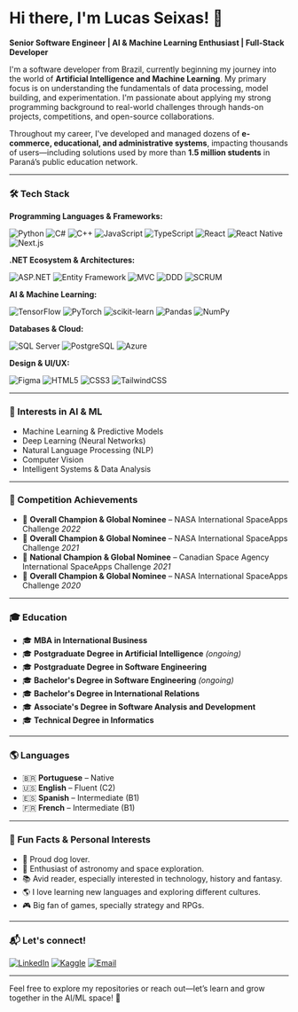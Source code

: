 # Hi there, I'm Lucas Seixas! 👋

**Senior Software Engineer | AI & Machine Learning Enthusiast | Full-Stack Developer**

I'm a software developer from Brazil, currently beginning my journey into the world of **Artificial Intelligence and Machine Learning**. My primary focus is on understanding the fundamentals of data processing, model building, and experimentation. I'm passionate about applying my strong programming background to real-world challenges through hands-on projects, competitions, and open-source collaborations.

Throughout my career, I've developed and managed dozens of **e-commerce, educational, and administrative systems**, impacting thousands of users—including solutions used by more than **1.5 million students** in Paraná’s public education network.

---

### 🛠️ Tech Stack

**Programming Languages & Frameworks:**

![Python](https://img.shields.io/badge/-Python-3776AB?style=flat&logo=python&logoColor=white)
![C#](https://img.shields.io/badge/-C%23-239120?style=flat&logo=c-sharp&logoColor=white)
![C++](https://img.shields.io/badge/-C++-00599C?style=flat&logo=c%2B%2B&logoColor=white)
![JavaScript](https://img.shields.io/badge/-JavaScript-F7DF1E?style=flat&logo=javascript&logoColor=black)
![TypeScript](https://img.shields.io/badge/-TypeScript-3178C6?style=flat&logo=typescript&logoColor=white)
![React](https://img.shields.io/badge/-React-61DAFB?style=flat&logo=react&logoColor=black)
![React Native](https://img.shields.io/badge/-React_Native-61DAFB?style=flat&logo=react&logoColor=black)
![Next.js](https://img.shields.io/badge/-Next.js-000000?style=flat&logo=next.js&logoColor=white)

**.NET Ecosystem & Architectures:**

![ASP.NET](https://img.shields.io/badge/-ASP.NET-512BD4?style=flat&logo=dotnet&logoColor=white)
![Entity Framework](https://img.shields.io/badge/-Entity_Framework-68217A?style=flat&logo=.net&logoColor=white)
![MVC](https://img.shields.io/badge/-MVC-512BD4?style=flat&logo=.net&logoColor=white)
![DDD](https://img.shields.io/badge/-Domain_Driven_Design-FF5722?style=flat&logoColor=white)
![SCRUM](https://img.shields.io/badge/-SCRUM-6DB33F?style=flat&logo=scrumalliance&logoColor=white)

**AI & Machine Learning:**

![TensorFlow](https://img.shields.io/badge/-TensorFlow-FF6F00?style=flat&logo=tensorflow&logoColor=white)
![PyTorch](https://img.shields.io/badge/-PyTorch-EE4C2C?style=flat&logo=pytorch&logoColor=white)
![scikit-learn](https://img.shields.io/badge/-scikit--learn-F7931E?style=flat&logo=scikit-learn&logoColor=white)
![Pandas](https://img.shields.io/badge/-Pandas-150458?style=flat&logo=pandas&logoColor=white)
![NumPy](https://img.shields.io/badge/-NumPy-013243?style=flat&logo=numpy&logoColor=white)

**Databases & Cloud:**

![SQL Server](https://img.shields.io/badge/-SQL_Server-CC2927?style=flat&logo=microsoft-sql-server&logoColor=white)
![PostgreSQL](https://img.shields.io/badge/-PostgreSQL-336791?style=flat&logo=postgresql&logoColor=white)
![Azure](https://img.shields.io/badge/-Azure-0078D4?style=flat&logo=microsoft-azure&logoColor=white)

**Design & UI/UX:**

![Figma](https://img.shields.io/badge/-Figma-F24E1E?style=flat&logo=figma&logoColor=white)
![HTML5](https://img.shields.io/badge/-HTML5-E34F26?style=flat&logo=html5&logoColor=white)
![CSS3](https://img.shields.io/badge/-CSS3-1572B6?style=flat&logo=css3&logoColor=white)
![TailwindCSS](https://img.shields.io/badge/-TailwindCSS-06B6D4?style=flat&logo=tailwindcss&logoColor=white)

---

### 🤖 Interests in AI & ML

- Machine Learning & Predictive Models
- Deep Learning (Neural Networks)
- Natural Language Processing (NLP)
- Computer Vision
- Intelligent Systems & Data Analysis

---

### 🏅 Competition Achievements

- 🥇 **Overall Champion & Global Nominee** – NASA International SpaceApps Challenge *2022*
- 🥇 **Overall Champion & Global Nominee** – NASA International SpaceApps Challenge *2021*
- 🥇 **National Champion & Global Nominee** – Canadian Space Agency International SpaceApps Challenge *2021*
- 🥇 **Overall Champion & Global Nominee** – NASA International SpaceApps Challenge *2020*

---

### 🎓 Education

- 🎓 **MBA in International Business**
- 🎓 **Postgraduate Degree in Artificial Intelligence** *(ongoing)*
- 🎓 **Postgraduate Degree in Software Engineering**
- 🎓 **Bachelor's Degree in Software Engineering** *(ongoing)*
- 🎓 **Bachelor's Degree in International Relations**
- 🎓 **Associate's Degree in Software Analysis and Development**
- 🎓 **Technical Degree in Informatics**

---

### 🌎 Languages

- 🇧🇷 **Portuguese** – Native
- 🇺🇸 **English** – Fluent (C2)
- 🇪🇸 **Spanish** – Intermediate (B1)
- 🇫🇷 **French** – Intermediate (B1)

---

### 🎲 Fun Facts & Personal Interests

- 🐶 Proud dog lover.
- 🚀 Enthusiast of astronomy and space exploration.
- 📚 Avid reader, especially interested in technology, history and fantasy.
- 🌎 I love learning new languages and exploring different cultures.
- 🎮 Big fan of games, specially strategy and RPGs.

---

### 📬 Let's connect!

[![LinkedIn](https://img.shields.io/badge/-Lucas_Seixas-0077B5?style=flat&logo=linkedin&logoColor=white)](https://www.linkedin.com/in/lucas-felipe-cassol-seixas/)
[![Kaggle](https://img.shields.io/badge/-Kaggle-20BEFF?style=flat&logo=kaggle&logoColor=white)](https://www.kaggle.com/lseixas98)
[![Email](https://img.shields.io/badge/-lucasseixas@outlook.com-0078D4?style=flat&logo=microsoft-outlook&logoColor=white)](mailto:lucasseixas@outlook.com)

---

Feel free to explore my repositories or reach out—let’s learn and grow together in the AI/ML space! 🚀
